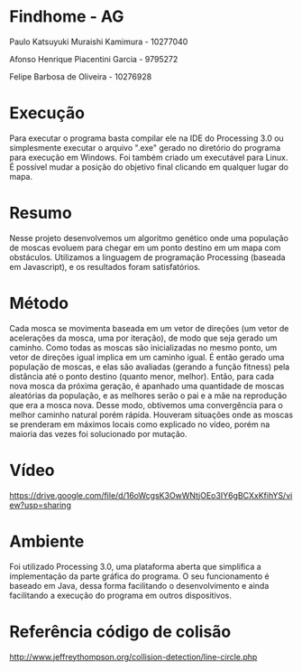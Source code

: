 # Findhome - AG
Paulo Katsuyuki Muraishi Kamimura - 10277040

Afonso Henrique Piacentini Garcia - 9795272

Felipe Barbosa de Oliveira - 10276928

# Execução 
Para executar o programa basta compilar ele na IDE do Processing 3.0 ou simplesmente executar o arquivo ".exe" gerado no diretório do programa para execução em Windows. Foi também criado um executável para Linux. É possível mudar a posição do objetivo final clicando em qualquer lugar do mapa.

# Resumo
Nesse projeto desenvolvemos um algoritmo genético onde uma população de moscas evoluem para chegar em um ponto destino em um mapa com obstáculos. Utilizamos a linguagem de programação Processing (baseada em Javascript), e os resultados foram satisfatórios.

# Método
Cada mosca se movimenta baseada em um vetor de direções (um vetor de acelerações da mosca, uma por iteração), de modo que seja gerado um caminho. Como todas as moscas são inicializadas no mesmo ponto, um vetor de direções igual implica em um caminho igual. É então gerado uma população de moscas, e elas são avaliadas (gerando a função fitness) pela distância até o ponto destino (quanto menor, melhor). Então, para cada nova mosca da próxima geração, é apanhado uma quantidade de moscas aleatórias da população, e as melhores serão o pai e a mãe na reprodução que era a mosca nova. Desse modo, obtivemos uma convergência para o melhor caminho natural porém rápida. Houveram situações onde as moscas se prenderam em máximos locais como explicado no vídeo, porém na maioria das vezes foi solucionado por mutação.

# Vídeo
https://drive.google.com/file/d/16oWcgsK3OwWNtjOEo3IY6gBCXxKfihYS/view?usp=sharing

# Ambiente
Foi utilizado Processing 3.0, uma plataforma aberta que simplifica a implementação da parte gráfica do programa. O seu funcionamento é baseado em Java, dessa forma facilitando o desenvolvimento e ainda facilitando a execução do programa em outros dispositivos.

# Referência código de colisão
http://www.jeffreythompson.org/collision-detection/line-circle.php
